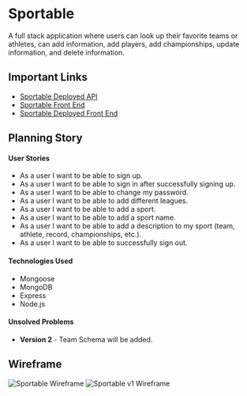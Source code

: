 # Sportable

A full stack application where users can look up their favorite teams or athletes, can add information, add players, add championships, update information, and delete information.

## Important Links

- [Sportable Deployed API](https://stark-sea-97091.herokuapp.com/)
- [Sportable Front End](https://github.com/austintorres/sportable-client)
- [Sportable Deployed Front End](austintorres.github.io/sportable-client/)

## Planning Story

#### User Stories

- As a user I want to be able to sign up.
- As a user I want to be able to sign in after successfully signing up.
- As a user I want to be able to change my password.
- As a user I want to be able to add different leagues.
- As a user I want to be able to add a sport.
- As a user I want to be able to add a sport name.
- As a user I want to be able to add a description to my sport (team, athlete, record, championships, etc.).
- As a user I want to be able to successfully sign out.

#### Technologies Used

- Mongoose
- MongoDB
- Express
- Node.js

#### Unsolved Problems

- **Version 2** - Team Schema will be added.

## Wireframe
![Sportable Wireframe](https://i.imgur.com/JSZBHKB.jpg)
![Sportable v1 Wireframe](https://i.imgur.com/RX1kMxQ.jpg)
